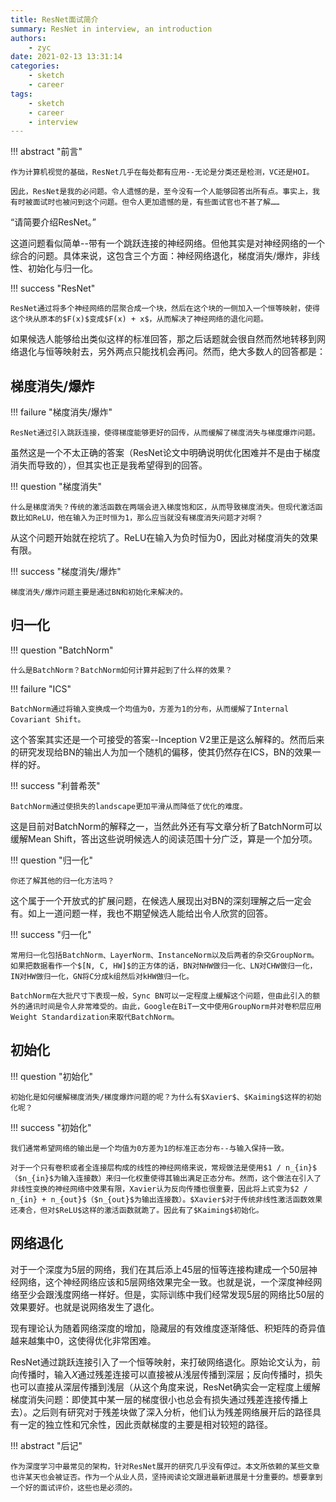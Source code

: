 ```yaml
---
title: ResNet面试简介
summary: ResNet in interview, an introduction
authors:
    - zyc
date: 2021-02-13 13:31:14
categories:
    - sketch
    - career
tags:
    - sketch
    - career
    - interview
---
```


!!! abstract "前言"

    作为计算机视觉的基础，ResNet几乎在每处都有应用--无论是分类还是检测，VC还是HOI。

    因此，ResNet是我的必问题。令人遗憾的是，至今没有一个人能够回答出所有点。事实上，我有时被面试时也被问到这个问题。但令人更加遗憾的是，有些面试官也不甚了解……

“请简要介绍ResNet。”

这道问题看似简单--带有一个跳跃连接的神经网络。但他其实是对神经网络的一个综合的问题。具体来说，这包含三个方面：神经网络退化，梯度消失/爆炸，非线性、初始化与归一化。

!!! success "ResNet"

    ResNet通过将多个神经网络的层聚合成一个块，然后在这个块的一侧加入一个恒等映射，使得这个块从原本的$F(x)$变成$F(x) + x$，从而解决了神经网络的退化问题。

如果候选人能够给出类似这样的标准回答，那之后话题就会很自然而然地转移到网络退化与恒等映射去，另外两点只能找机会再问。然而，绝大多数人的回答都是：

## 梯度消失/爆炸

!!! failure "梯度消失/爆炸"

    ResNet通过引入跳跃连接，使得梯度能够更好的回传，从而缓解了梯度消失与梯度爆炸问题。

虽然这是一个不太正确的答案（ResNet论文中明确说明优化困难并不是由于梯度消失而导致的），但其实也正是我希望得到的回答。

!!! question "梯度消失"

    什么是梯度消失？传统的激活函数在两端会进入梯度饱和区，从而导致梯度消失。但现代激活函数比如ReLU，他在输入为正时恒为1，那么应当就没有梯度消失问题才对啊？

从这个问题开始就在挖坑了。ReLU在输入为负时恒为0，因此对梯度消失的效果有限。

!!! success "梯度消失/爆炸"

    梯度消失/爆炸问题主要是通过BN和初始化来解决的。

## 归一化

!!! question "BatchNorm"

    什么是BatchNorm？BatchNorm如何计算并起到了什么样的效果？

!!! failure "ICS"

    BatchNorm通过将输入变换成一个均值为0，方差为1的分布，从而缓解了Internal Covariant Shift。

这个答案其实还是一个可接受的答案--Inception V2里正是这么解释的。然而后来的研究发现给BN的输出人为加一个随机的偏移，使其仍然存在ICS，BN的效果一样的好。

!!! success "利普希茨"

    BatchNorm通过使损失的landscape更加平滑从而降低了优化的难度。

这是目前对BatchNorm的解释之一，当然此外还有写文章分析了BatchNorm可以缓解Mean Shift，答出这些说明候选人的阅读范围十分广泛，算是一个加分项。

!!! question "归一化"

    你还了解其他的归一化方法吗？

这个属于一个开放式的扩展问题，在候选人展现出对BN的深刻理解之后一定会有。如上一道问题一样，我也不期望候选人能给出令人欣赏的回答。

!!! success "归一化"

    常用归一化包括BatchNorm、LayerNorm、InstanceNorm以及后两者的杂交GroupNorm。如果把数据看作一个$[N, C, HW]$的正方体的话，BN对NHW做归一化、LN对CHW做归一化，IN对HW做归一化，GN将C分成k组然后对kHW做归一化。

    BatchNorm在大批尺寸下表现一般，Sync BN可以一定程度上缓解这个问题，但由此引入的额外的通讯时间是令人非常难受的。由此，Google在BiT一文中使用GroupNorm并对卷积层应用Weight Standardization来取代BatchNorm。

## 初始化

!!! question "初始化"

    初始化是如何缓解梯度消失/梯度爆炸问题的呢？为什么有$Xavier$、$Kaiming$这样的初始化呢？

!!! success "初始化"

    我们通常希望网络的输出是一个均值为0方差为1的标准正态分布--与输入保持一致。

    对于一个只有卷积或者全连接层构成的线性的神经网络来说，常规做法是使用$1 / n_{in}$（$n_{in}$为输入连接数）来归一化权重使得其输出满足正态分布。然而，这个做法在引入了非线性变换的神经网络中效果有限，Xavier认为反向传播也很重要，因此将上式变为$2 / n_{in} + n_{out}$（$n_{out}$为输出连接数）。$Xavier$对于传统非线性激活函数效果还凑合，但对$ReLU$这样的激活函数就跪了。因此有了$Kaiming$初始化。

## 网络退化

对于一个深度为5层的网络，我们在其后添上45层的恒等连接构建成一个50层神经网络，这个神经网络应该和5层网络效果完全一致。也就是说，一个深度神经网络至少会跟浅度网络一样好。但是，实际训练中我们经常发现5层的网络比50层的效果要好。也就是说网络发生了退化。

现有理论认为随着网络深度的增加，隐藏层的有效维度逐渐降低、积矩阵的奇异值越来越集中0，这使得优化非常困难。

ResNet通过跳跃连接引入了一个恒等映射，来打破网络退化。原始论文认为，前向传播时，输入$X$通过残差连接可以直接被从浅层传播到深层；反向传播时，损失也可以直接从深层传播到浅层（从这个角度来说，ResNet确实会一定程度上缓解梯度消失问题：即使其中某一层的梯度很小也总会有损失通过残差连接传播上去）。之后则有研究对于残差块做了深入分析，他们认为残差网络展开后的路径具有一定的独立性和冗余性，因此贡献梯度的主要是相对较短的路径。

!!! abstract "后记"

    作为深度学习中最常见的架构，针对ResNet展开的研究几乎没有停过。本文所依赖的某些文章也许某天也会被证否。作为一个从业人员，坚持阅读论文跟进最新进展是十分重要的。想要拿到一个好的面试评价，这些也是必须的。
